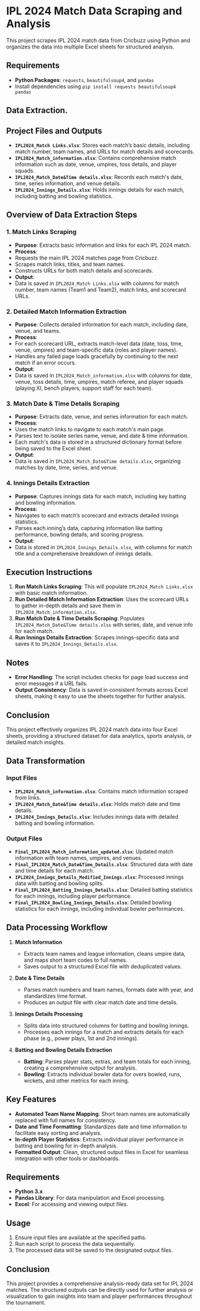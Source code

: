 # IPL 2024 Match Data Scraping and Analysis
 
This project scrapes IPL 2024 match data from Cricbuzz using Python and organizes the data into multiple Excel sheets for structured analysis. 

## Requirements 
- **Python Packages**: `requests`, `beautifulsoup4`, and `pandas` 
- Install dependencies using `pip install requests beautifulsoup4 pandas`

 ## Data Extraction.
 ## Project Files and Outputs
 - **`IPL2024_Match Links.xlsx`**: Stores each match’s basic details, including match number, team names, and URLs for match details and scorecards. 
- **`IPL2024_Match_information.xlsx`**: Contains comprehensive match information such as date, venue, umpires, toss details, and player squads. 
- **`IPL2024_Match_Date&Time details.xlsx`**: Records each match's date, time, series information, and venue details. 
- **`IPL2024_Innings_Details.xlsx`**: Holds innings details for each match, including batting and bowling statistics. 

## Overview of Data Extraction Steps 

### 1. Match Links Scraping 
- **Purpose**: Extracts basic information and links for each IPL 2024 match. 
- **Process**: 
- Requests the main IPL 2024 matches page from Cricbuzz. 
- Scrapes match links, titles, and team names. 
- Constructs URLs for both match details and scorecards. 
- **Output**: 
- Data is saved in `IPL2024_Match Links.xlsx` with columns for match number, team names (Team1 and Team2), match links, and scorecard URLs. 

### 2. Detailed Match Information Extraction 
- **Purpose**: Collects detailed information for each match, including date, venue, and teams. 
- **Process**: 
- For each scorecard URL, extracts match-level data (date, toss, time, venue, umpires) and team-specific data (roles and player names). 
- Handles any failed page loads gracefully by continuing to the next match if an error occurs. 
- **Output**: 
- Data is saved in `IPL2024_Match_information.xlsx` with columns for date, venue, toss details, time, umpires, match referee, and player squads (playing XI, bench players, support staff for each team). 

### 3. Match Date & Time Details Scraping 
- **Purpose**: Extracts date, venue, and series information for each match. 
- **Process**: 
- Uses the match links to navigate to each match's main page. 
- Parses text to isolate series name, venue, and date & time information. 
- Each match's data is stored in a structured dictionary format before being saved to the Excel sheet. 
- **Output**: 
- Data is saved in `IPL2024_Match_Date&Time details.xlsx`, organizing matches by date, time, series, and venue. 

### 4. Innings Details Extraction 
- **Purpose**: Captures innings data for each match, including key batting and bowling information. 
- **Process**: 
- Navigates to each match’s scorecard and extracts detailed innings statistics. 
- Parses each inning’s data, capturing information like batting performance, bowling details, and scoring progress. 
- **Output**: 
- Data is stored in `IPL2024_Innings_Details.xlsx`, with columns for match title and a comprehensive breakdown of innings details. 

## Execution Instructions 
1. **Run Match Links Scraping**: This will populate `IPL2024_Match Links.xlsx` with basic match information. 
2. **Run Detailed Match Information Extraction**: Uses the scorecard URLs to gather in-depth details and save them in `IPL2024_Match_information.xlsx`. 
3. **Run Match Date & Time Details Scraping**: Populates `IPL2024_Match_Date&Time details.xlsx` with series, date, and venue info for each match. 
4. **Run Innings Details Extraction**: Scrapes innings-specific data and saves it to `IPL2024_Innings_Details.xlsx`. 

## Notes 
- **Error Handling**: The script includes checks for page load success and error messages if a URL fails. 
- **Output Consistency**: Data is saved in consistent formats across Excel sheets, making it easy to use the sheets together for further analysis. 

## Conclusion 
This project effectively organizes IPL 2024 match data into four Excel sheets, providing a structured dataset for data analytics, sports analysis, or detailed match insights.

## Data Transformation
### Input Files
- **`IPL2024_Match_information.xlsx`**: Contains match information scraped from links.
- **`IPL2024_Match_Date&Time details.xlsx`**: Holds match date and time details.
- **`IPL2024_Innings_Details.xlsx`**: Includes innings data with detailed batting and bowling information.

### Output Files
- **`Final_IPL2024_Match_information_updated.xlsx`**: Updated match information with team names, umpires, and venues.
- **`Final_IPL2024_Match_Date&Time_Details.xlsx`**: Structured data with date and time details for each match.
- **`IPL2024_Innings_Details_Modified_Innings.xlsx`**: Processed innings data with batting and bowling splits.
- **`Final_IPL2024_Batting_Innings_Details.xlsx`**: Detailed batting statistics for each innings, including player performance.
- **`Final_IPL2024_Bowling_Innings_Details.xlsx`**: Detailed bowling statistics for each innings, including individual bowler performances.

## Data Processing Workflow

1. **Match Information**  
   - Extracts team names and league information, cleans umpire data, and maps short team codes to full names.
   - Saves output to a structured Excel file with deduplicated values.

2. **Date & Time Details**  
   - Parses match numbers and team names, formats date with year, and standardizes time format.
   - Produces an output file with clear match date and time details.

3. **Innings Details Processing**  
   - Splits data into structured columns for batting and bowling innings.
   - Processes each innings for a match and extracts details for each phase (e.g., power plays, 1st and 2nd innings).

4. **Batting and Bowling Details Extraction**  
   - **Batting**: Parses player stats, extras, and team totals for each inning, creating a comprehensive output for analysis.
   - **Bowling**: Extracts individual bowler data for overs bowled, runs, wickets, and other metrics for each inning.

## Key Features

- **Automated Team Name Mapping**: Short team names are automatically replaced with full names for consistency.
- **Date and Time Formatting**: Standardizes date and time information to facilitate easy sorting and analysis.
- **In-depth Player Statistics**: Extracts individual player performance in batting and bowling for in-depth analysis.
- **Formatted Output**: Clean, structured output files in Excel for seamless integration with other tools or dashboards.

## Requirements
- **Python 3.x**
- **Pandas Library**: For data manipulation and Excel processing.
- **Excel**: For accessing and viewing output files.

## Usage

1. Ensure input files are available at the specified paths.
2. Run each script to process the data sequentially.
3. The processed data will be saved to the designated output files.

## Conclusion
This project provides a comprehensive analysis-ready data set for IPL 2024 matches. The structured outputs can be directly used for further analysis or visualization to gain insights into team and player performances throughout the tournament.
